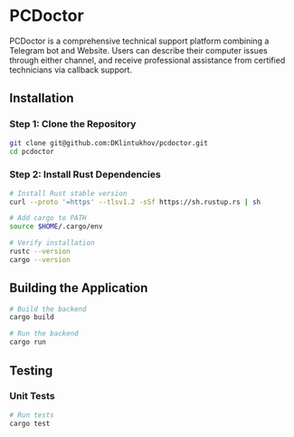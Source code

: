 # PCDoctor
PCDoctor is a comprehensive technical support platform combining a Telegram bot and Website. Users can describe their computer issues through either channel, and receive professional assistance from certified technicians via callback support.

## Installation
### Step 1: Clone the Repository
```bash
git clone git@github.com:DKlintukhov/pcdoctor.git
cd pcdoctor
```

### Step 2: Install Rust Dependencies
```bash
# Install Rust stable version
curl --proto '=https' --tlsv1.2 -sSf https://sh.rustup.rs | sh

# Add cargo to PATH
source $HOME/.cargo/env

# Verify installation
rustc --version
cargo --version
```

## Building the Application
```bash
# Build the backend
cargo build

# Run the backend
cargo run
```

## Testing
### Unit Tests
```bash
# Run tests
cargo test
```
